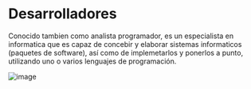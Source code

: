 # Desarrolladores

Conocido tambien como analista programador, es un especialista en informatica que es capaz de concebir y elaborar sistemas informaticos (paquetes de software), así como de implemetarlos y ponerlos a punto, utilizando uno o varios lenguajes de programación.

![image](/img/desarroladorDevops.jpg)
